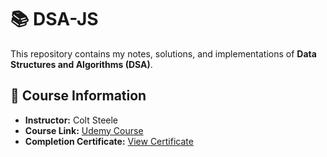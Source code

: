 # 📚 DSA-JS  

This repository contains my notes, solutions, and implementations of **Data Structures and Algorithms (DSA)**. 

## 📌 Course Information  

- **Instructor:** Colt Steele  
- **Course Link:** [Udemy Course](https://www.udemy.com/course/js-algorithms-and-data-structures-masterclass)  
- **Completion Certificate:** [View Certificate](https://www.udemy.com/certificate/UC-633d003e-a8a2-4c14-a79b-629eddf99499/)  